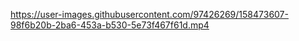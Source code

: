 

https://user-images.githubusercontent.com/97426269/158473607-98f6b20b-2ba6-453a-b530-5e73f467f61d.mp4

